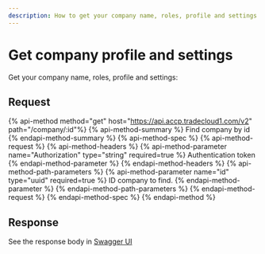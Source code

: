 ```yaml
---
description: How to get your company name, roles, profile and settings.
---
```


# Get company profile and settings

Get your company name, roles, profile and settings:

## Request

{% api-method method="get" host="https://api.accp.tradecloud1.com/v2" path="/company/:id"%} 
{% api-method-summary %} Find company by id {% endapi-method-summary %}
{% api-method-spec %} 
{% api-method-request %} 
{% api-method-headers %} 
{% api-method-parameter name="Authorization" type="string" required=true %} Authentication token {% endapi-method-parameter %} 
{% endapi-method-headers %}
{% api-method-path-parameters %} 
{% api-method-parameter name="id" type="uuid" required=true %} ID company to find. {% endapi-method-parameter %}
{% endapi-method-path-parameters %}
{% endapi-method-request %}
{% endapi-method-spec %}
{% endapi-method %}

## Response

See the response body in [Swagger UI](https://swagger-ui.accp.tradecloud1.com/?url=https://api.accp.tradecloud1.com/v2/company/specs.yaml#/company/findCompanyByIdRoute)

